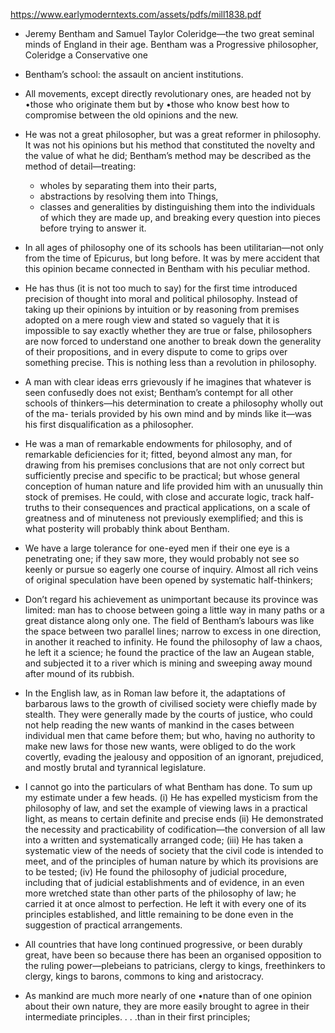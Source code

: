 
https://www.earlymoderntexts.com/assets/pdfs/mill1838.pdf

- Jeremy Bentham and Samuel Taylor Coleridge—the two great seminal minds of England in their age.
   Bentham was a Progressive philosopher, Coleridge a Conservative one


- Bentham’s school: the assault on ancient institutions.

- All movements, except directly revolutionary ones, are headed not by •those who originate them but by •those who know best how to compromise between the old opinions and the new.

- He was not a great philosopher, but was a great reformer in philosophy.
  It was not his opinions but his method that constituted the novelty and the value of what he did;
  Bentham’s method may be described as the method of detail—treating:
    - wholes by separating them into their parts,
    - abstractions by resolving them into Things,
    - classes and generalities by distinguishing them into the individuals of which they are made up,
  and breaking every question into pieces before trying to answer it.

- In all ages of philosophy one of its schools has been utilitarian—not only from the time of Epicurus, but long before.
  It was by mere accident that this opinion became connected in Bentham with his peculiar method.

- He has thus (it is not too much to say) for the first time introduced precision of thought into moral and political philosophy.
  Instead of taking up their opinions by intuition or by reasoning from premises adopted on a mere rough view and stated so vaguely that it is impossible to say exactly whether they are true or false, philosophers are now forced to understand one another to break down the generality of their propositions, and in every dispute to come to grips over something precise.
  This is nothing less than a revolution in philosophy.

- A man with clear ideas errs grievously if he imagines that whatever is seen confusedly does not exist;
  Bentham’s contempt for all other schools of thinkers—his determination to create a philosophy wholly out of the ma- terials provided by his own mind and by minds like it—was his first disqualification as a philosopher.


- He was a man of remarkable endowments for philosophy, and of remarkable deficiencies for it;
  fitted, beyond almost any man, for drawing from his premises conclusions that are not only correct but sufficiently precise and specific to be practical;
  but whose general conception of human nature and life provided him with an unusually thin stock of premises.
  He could, with close and accurate logic, track half-truths to their consequences and practical applications, on a scale of greatness and of minuteness not previously exemplified;
  and this is what posterity will probably think about Bentham.

- We have a large tolerance for one-eyed men if their one eye is a penetrating one; if they saw more, they would probably not see so keenly or pursue so eagerly one course of inquiry.
  Almost all rich veins of original speculation have been opened by systematic half-thinkers;

- Don’t regard his achievement as unimportant because its province was limited: man has to choose between going a little way in many paths or a great distance along only one.
  The field of Bentham’s labours was like the space between two parallel lines; narrow to excess in one direction, in another it reached to infinity.
  He found the philosophy of law a chaos, he left it a science;
  he found the practice of the law an Augean stable, and subjected it to a river which is mining and sweeping away mound after mound of its rubbish.

- In the English law, as in Roman law before it, the adaptations of barbarous laws to the growth of civilised society were chiefly made by stealth.
  They were generally made by the courts of justice, who could not help reading the new wants of mankind in the cases between individual men that came before them;
  but who, having no authority to make new laws for those new wants, were obliged to do the work covertly, evading the jealousy and opposition of an ignorant, prejudiced, and mostly brutal and tyrannical legislature.

- I cannot go into the particulars of what Bentham has done.
  To sum up my estimate under a few heads.
     (i) He has expelled mysticism from the philosophy of law, and set the example of viewing laws in a practical light, as means to certain definite and precise ends
     (ii) He demonstrated the necessity and practicability of codification—the conversion of all law into a written and systematically arranged code;
     (iii) He has taken a systematic view of the needs of society that the civil code is intended to meet, and of the principles of human nature by which its provisions are to be tested;
     (iv) He found the philosophy of judicial procedure, including that of judicial establishments and of evidence, in an even more wretched state than other parts of the philosophy of law;
     	  he carried it at once almost to perfection. He left it with every one of its principles established, and little remaining to be done even in the suggestion of practical arrangements.

- All countries that have long continued progressive, or been durably great, have been so because there has been an organised opposition to the ruling power—plebeians to patricians, clergy to kings, freethinkers to clergy, kings to barons, commons to king and aristocracy.

- As mankind are much more nearly of one •nature than of one opinion about their own nature, they are more easily brought to agree in their intermediate principles. . . .than in their first principles; 
